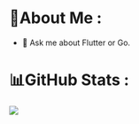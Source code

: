 # 💫About Me :
- 💬 Ask me about Flutter or Go.

# 📊GitHub Stats :
![](https://github-readme-stats.vercel.app/api/top-langs/?username=wisemiro&theme=tokyonight&hide_border=false&include_all_commits=false&count_private=false&layout=compact)


  <!-- Proudly created with GPRM ( https://gprm.itsvg.in ) -->
  
